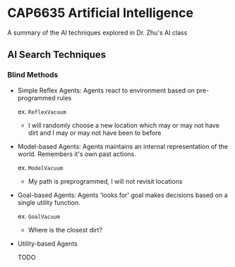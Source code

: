 # CAP6635 Artificial Intelligence
A summary of the AI techniques explored in Dr. Zhu's AI class

## AI Search Techniques

### Blind Methods

- Simple Reflex Agents: Agents react to environment based on pre-programmed rules

  ex. `ReflexVacuum`
  - I will randomly choose a new location which may or may not have dirt and I may or may not have been to before
  
- Model-based Agents: Agents maintains an internal representation of the world.  Remembers it's own past actions. 

  ex. `ModelVacuum`
  - My path is preprogrammed, I will not revisit locations

- Goal-based Agents: Agents 'looks for' goal makes decisions based on a single utility function.

  ex. `GoalVacuum`
  - Where is the closest dirt?

- Utility-based Agents

  TODO

